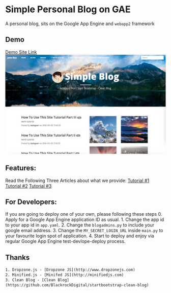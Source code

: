 # Simple Personal Blog on GAE
A personal blog, sits on the Google App Engine and `webapp2` framework

## Demo
[Demo Site Link](http://simple-personal-blog.appspot.com/)
![Work Flow Picture](demopic.jpg)

## Features:
Read the Following Three Articles about what we provide:
[Tutorial #1](http://simple-personal-blog.appspot.com/view_blog/4e595a50cdaa81293bfff01757a4193a)
[Tutorial #2](http://simple-personal-blog.appspot.com/view_blog/c5c448bf1770b1aac5c7ff2d25ebaa94)
[Tutorial #3](http://simple-personal-blog.appspot.com/view_blog/61c4148148c68e7a8308f379159698ba)

## For Developers:
If you are going to deploy one of your own, please following these steps
	0. Apply for a Google App Engine application ID as usual.
	1. Change the app id to your app id in `app.yaml`.
	2. Change the `blogadmins.py` to include your google email address.
	3. Change the `MY_SECRET_LOGIN_URL` inside `main.py` to your favourite login spot of application.
	4. Start to deploy and enjoy via regular Google App Engine test-devlope-deploy process.
	
## Thanks
	1. Dropzone.js - [Dropzone JS](http://www.dropzonejs.com)
	2. Minified.js - [Minifed JS](http://minifiedjs.com)
	3. Clean Blog - [Clean Blog](https://github.com/BlackrockDigital/startbootstrap-clean-blog)